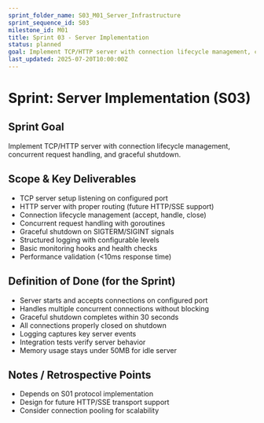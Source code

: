 ```yaml
---
sprint_folder_name: S03_M01_Server_Infrastructure
sprint_sequence_id: S03
milestone_id: M01
title: Sprint 03 - Server Implementation
status: planned
goal: Implement TCP/HTTP server with connection lifecycle management, concurrent request handling, and graceful shutdown.
last_updated: 2025-07-20T10:00:00Z
---
```


# Sprint: Server Implementation (S03)

## Sprint Goal
Implement TCP/HTTP server with connection lifecycle management, concurrent request handling, and graceful shutdown.

## Scope & Key Deliverables
- TCP server setup listening on configured port
- HTTP server with proper routing (future HTTP/SSE support)
- Connection lifecycle management (accept, handle, close)
- Concurrent request handling with goroutines
- Graceful shutdown on SIGTERM/SIGINT signals
- Structured logging with configurable levels
- Basic monitoring hooks and health checks
- Performance validation (<10ms response time)

## Definition of Done (for the Sprint)
- Server starts and accepts connections on configured port
- Handles multiple concurrent connections without blocking
- Graceful shutdown completes within 30 seconds
- All connections properly closed on shutdown
- Logging captures key server events
- Integration tests verify server behavior
- Memory usage stays under 50MB for idle server

## Notes / Retrospective Points
- Depends on S01 protocol implementation
- Design for future HTTP/SSE transport support
- Consider connection pooling for scalability